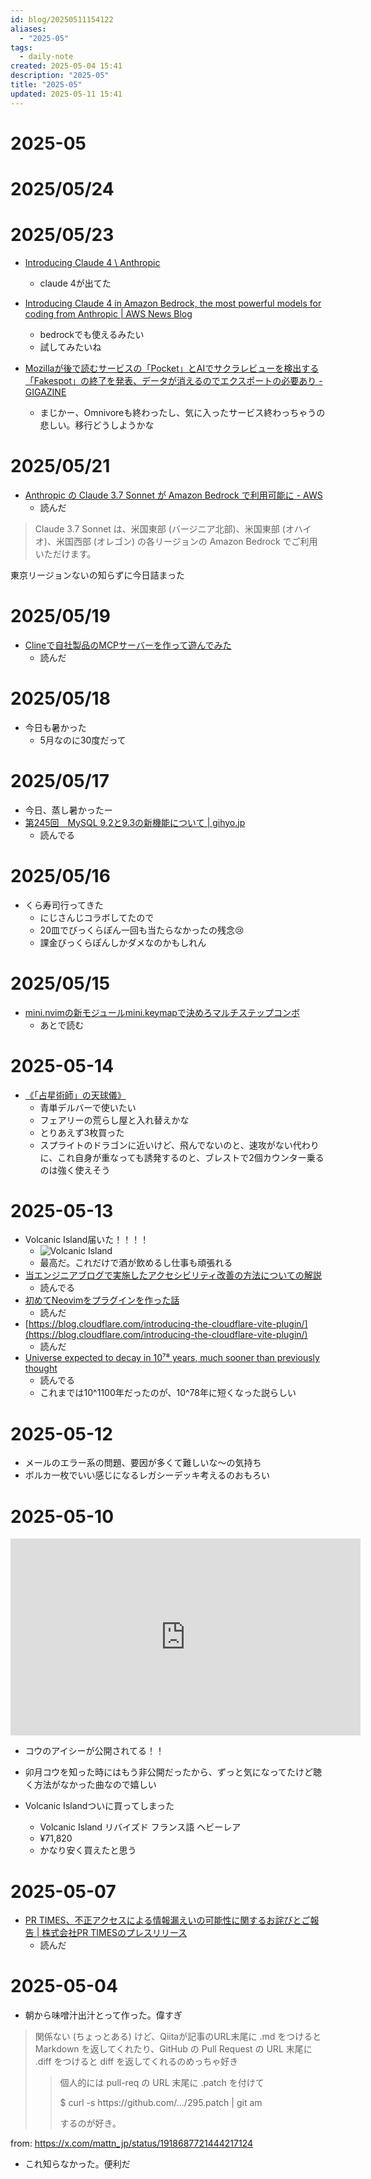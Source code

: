 ```yaml
---
id: blog/20250511154122
aliases:
  - "2025-05"
tags:
  - daily-note
created: 2025-05-04 15:41
description: "2025-05"
title: "2025-05"
updated: 2025-05-11 15:41
---
```


# 2025-05

# 2025/05/24

# 2025/05/23

- [Introducing Claude 4 \ Anthropic](https://www.anthropic.com/news/claude-4)
    - claude 4が出てた

- [Introducing Claude 4 in Amazon Bedrock, the most powerful models for coding from Anthropic | AWS News Blog](https://aws.amazon.com/jp/blogs/aws/claude-opus-4-anthropics-most-powerful-model-for-coding-is-now-in-amazon-bedrock/)
    - bedrockでも使えるみたい
    - 試してみたいね
- [Mozillaが後で読むサービスの「Pocket」とAIでサクラレビューを検出する「Fakespot」の終了を発表、データが消えるのでエクスポートの必要あり - GIGAZINE](https://gigazine.net/news/20250523-mozilla-pocket-fakespot/)
    - まじかー、Omnivoreも終わったし、気に入ったサービス終わっちゃうの悲しい。移行どうしようかな

# 2025/05/21

- [Anthropic の Claude 3.7 Sonnet が Amazon Bedrock で利用可能に - AWS](https://aws.amazon.com/jp/about-aws/whats-new/2025/02/anthropics-claude-3-7-sonnet-amazon-bedrock/)
    - 読んだ

> Claude 3.7 Sonnet は、米国東部 (バージニア北部)、米国東部 (オハイオ)、米国西部 (オレゴン) の各リージョンの Amazon Bedrock でご利用いただけます。

東京リージョンないの知らずに今日詰まった


# 2025/05/19

- [Clineで自社製品のMCPサーバーを作って遊んでみた](https://zenn.dev/dreamarts/articles/9300bc0436d945)
    - 読んだ

# 2025/05/18

- 今日も暑かった
    - 5月なのに30度だって

# 2025/05/17

- 今日、蒸し暑かったー
- [第245回　MySQL 9.2と9.3の新機能について | gihyo.jp](https://gihyo.jp/article/2025/05/mysql-rcn0245)
    - 読んでる

# 2025/05/16

- くら寿司行ってきた
    - にじさんじコラボしてたので
    - 20皿でびっくらぽん一回も当たらなかったの残念😢
    - 課金びっくらぽんしかダメなのかもしれん

# 2025/05/15

- [mini.nvimの新モジュールmini.keymapで決めろマルチステップコンボ](https://zenn.dev/vim_jp/articles/9a89ecb5ff14a9)
    - あとで読む

# 2025-05-14

- [《「占星術師」の天球儀》](https://x.com/DimirUB/status/1922056885936492945)
    - 青単デルバーで使いたい
    - フェアリーの荒らし屋と入れ替えかな
    - とりあえず3枚買った
    - スプライトのドラゴンに近いけど、飛んでないのと、速攻がない代わりに、これ自身が重なっても誘発するのと、ブレストで2個カウンター乗るのは強く使えそう

# 2025-05-13

- Volcanic Island届いた！！！！
    - ![Volcanic Island](https://i.gyazo.com/thumb/3024/00e11a036e0065632581221f8d26b253-heic.jpg)
    - 最高だ。これだけで酒が飲めるし仕事も頑張れる
- [当エンジニアブログで実施したアクセシビリティ改善の方法についての解説](https://tech.plaid.co.jp/how-we-improved-the-accessibility-of-our-engineer-blog)
    - 読んでる
- [初めてNeovimをプラグインを作った話](https://zenn.dev/vim_jp/articles/d582e0d55bceab)
    - 読んだ
- [https://blog.cloudflare.com/introducing-the-cloudflare-vite-plugin/](https://blog.cloudflare.com/introducing-the-cloudflare-vite-plugin/)
    - 読んだ
- [Universe expected to decay in 10⁷⁸ years, much sooner than previously thought](https://phys.org/news/2025-05-universe-decay-years-sooner-previously.html)
    - 読んでる
    - これまでは10^1100年だったのが、10^78年に短くなった説らしい

# 2025-05-12

- メールのエラー系の問題、要因が多くて難しいな〜の気持ち
- ボルカ一枚でいい感じになるレガシーデッキ考えるのおもろい

# 2025-05-10

<iframe width="560" height="315" src="https://www.youtube.com/embed/mEvJtETEoOw?si=YoNNdgYtpF_Yn3ND" title="YouTube video player" frameborder="0" allow="accelerometer; autoplay; clipboard-write; encrypted-media; gyroscope; picture-in-picture; web-share" referrerpolicy="strict-origin-when-cross-origin" allowfullscreen></iframe>

- コウのアイシーが公開されてる！！
- 卯月コウを知った時にはもう非公開だったから、ずっと気になってたけど聴く方法がなかった曲なので嬉しい

- Volcanic Islandついに買ってしまった
    - Volcanic Island リバイズド フランス語 ヘビーレア
    - ¥71,820
    - かなり安く買えたと思う

# 2025-05-07

- [PR TIMES、不正アクセスによる情報漏えいの可能性に関するお詫びとご報告 | 株式会社PR TIMESのプレスリリース](https://prtimes.jp/main/html/rd/p/000001531.000000112.html)
    - 読んだ

# 2025-05-04

- 朝から味噌汁出汁とって作った。偉すぎ

> 関係ない (ちょっとある) けど、Qiitaが記事のURL末尾に .md をつけると Markdown を返してくれたり、GitHub の Pull Request の URL 末尾に .diff をつけると diff を返してくれるのめっちゃ好き
> 
> > 個人的には pull-req の URL 末尾に .patch を付けて
> > 
> > $ curl -s https​://github.com/.../295.patch | git am
> > 
> > するのが好き。

from: https://x.com/mattn_jp/status/1918687721444217124

- これ知らなかった。便利だ
